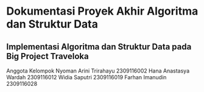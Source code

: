 # Dokumentasi Proyek Akhir Algoritma dan Struktur Data #
## Implementasi Algoritma dan Struktur Data pada Big Project Traveloka ##

Anggota Kelompok
Nyoman Arini Trirahayu 2309116002
Hana Anastasya Wardah 2309116012
Widia Saputri 2309116019
Farhan Imanudin 2309116028
